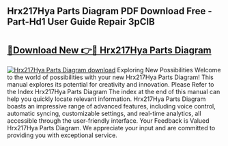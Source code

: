 ## Hrx217Hya Parts Diagram PDF Download Free - Part-Hd1 User Guide Repair 3pClB

# <h2><a href="http://dflnq2w.blite.top/?on=Hrx217Hya+Parts+Diagram">🔗Download New 👉🔴 Hrx217Hya Parts Diagram</a></h2>

[![Hrx217Hya Parts Diagram download](https://i.imgur.com/lujVjoI.png)](http://dflnq2w.blite.top/?on=Hrx217Hya+Parts+Diagram)
Exploring New Possibilities Welcome to the world of possibilities with your new Hrx217Hya Parts Diagram! This manual explores its potential for creativity and innovation. Please Refer to the Index Hrx217Hya Parts Diagram The index at the end of this manual can help you quickly locate relevant information. Hrx217Hya Parts Diagram boasts an impressive range of advanced features, including voice control, automatic syncing, customizable settings, and real-time analytics, all accessible through the user-friendly interface. Your Feedback is Valued Hrx217Hya Parts Diagram. We appreciate your input and are committed to providing you with exceptional service.
